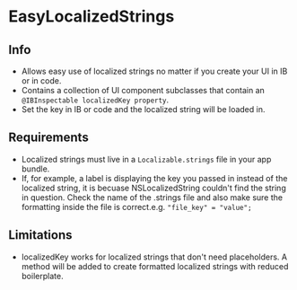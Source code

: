 #  EasyLocalizedStrings

## Info
* Allows easy use of localized strings no matter if you create your UI in IB or in code.
* Contains a collection of UI component subclasses that contain an `@IBInspectable localizedKey property`.
* Set the key in IB or code and the localized string will be loaded in.

## Requirements
* Localized strings must live in a `Localizable.strings` file in your app bundle.
* If, for example, a label is displaying the key you passed in instead of the localized string, it is becuase NSLocalizedString couldn't find the string in question. Check the name of the .strings file and also make sure the formatting inside the file is correct.e.g. `"file_key" = "value";` 

## Limitations
* localizedKey works for localized strings that don't need placeholders. A method will be added to create formatted localized strings with reduced boilerplate. 

